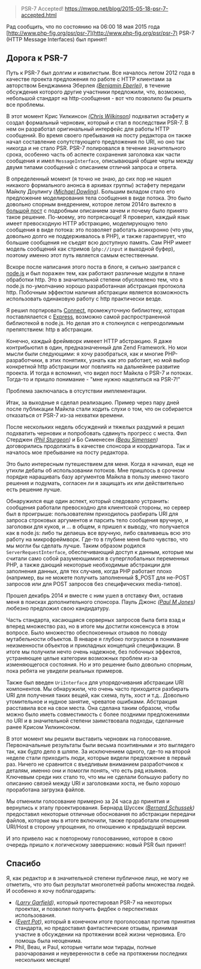 >PSR-7 Accepted!
https://mwop.net/blog/2015-05-18-psr-7-accepted.html

Рад сообщить, что по состоянию на 06:00 18 мая 2015 года [http://www.php-fig.org/psr/psr-7](http://www.php-fig.org/psr/psr-7) PSR-7 (HTTP Message Interfaces) был принят!

## Дорога к PSR-7

Путь к PSR-7 был долгим и извилистым. Все началось летом 2012 года в качестве проекта предложения по работе с HTTP клиентами за авторством Бенджамина Эберлея _([Benjamin Eberlei](http://www.whitewashing.de/))_, в течение обсуждения которого другие участники предложили, что, возможно, небольшой стандарт на http-сообщения - вот что позволило бы решить все проблемы.

В этот момент Крис Уилкинсон _([Chris Wilkinson](https://github.com/thewilkybarkid))_ подхватил эстафету и создал формальный черновик, который и стал в последствии PSR-7. В нем он разработал оригинальный интерфейс для работы HTTP сообщений. Во время своего пребывания на посту редактора он также начал составление сопутствующего предложения по URI, но оно так никогда и не стало PSR. PSR-7 полировался в течение значительного срока, особенно часть об аспекте сохранения заголовка как части сообщения и имел `MessageInterface`, описывающий общие черты между двумя типами сообщений с описанием отличий запроса и ответа.

В определенный момент (я точно не знаю, до сих пор не нашел никакого формального анонса в архивах группы) эстафету передали Майклу Доулингу _([Michael Dowling](http://mtdowling.com/))_. Большим вкладом стало его предложение моделирования тела сообщения в виде потока. Это было довольно спорным внедрением, которое летом 2014го вытекло в [большой пост](http://mtdowling.com/blog/2014/07/03/a-case-for-higher-level-php-streams/) с подробным описанием зачем и почему было принято такое решение. По-моему, это потрясающе! Я проверил, каждый язык имеет превосходную HTTP абстракцию, моделирующую тело сообщения в виде потока: это позволяет работать асинхронно (что увы, довольно долго не поддерживалось в PHP), и также гарантирует, что большие сообщения не съедят всю доступную память. Сам PHP имеет модель сообщений как стримов (`php://input` и выходной буфер), поэтому именно этот путь является самым естественным.

Вскоре после написания этого поста в блоге, я сильно заигрался с [node.js](https://nodejs.org) и был поражен тем, как работают различные модули в плане обработки http. Это в значительной степени обусловлено тем, что в node.js по-умолчанию хорошо разработанная абстракция протокола http. Побочным эффектом наличия абстракции является возможность использовать одинаковую работу с http практически везде.

Я решил портировать [Connect](https://github.com/senchalabs/connect), промежуточную библиотеку, которая поставлялается с [Express](http://expressjs.com/), возможно самой распространенной библиотекой в node.js. Но делая это я столкнулся с непреодолимым препятствием: http в абстракции.

Конечно, каждый фреймворк имееет HTTP абстракцию. Я даже контрибьютил в один, предназначенный для Zend Framework. Но мои мысли были следующими: я хочу разобраться, как и многие PHP-разработчики, в этих понятиях, узнать как это работает, но мой выбор конкретной http абстракции мог повлиять на дальнейнее развитие проекта. И тогда я вспомнил, что видел пост  Майкла о PSR-7 и потоках. Тогда-то и пришло понимание - "мне нужно нацелиться на PSR-7!"

Проблема заключалась в отсутствии имплементации.

Итак, за выходные я сделал реализацию. Пример через пару дней после публикации Майкла стали ходить слухи о том, что он собирается отказаться от PSR-7 из-за нехватки времени.

После нескольких недель обсуждений и тяжелых раздумий я решил подхватить черновик и попробовать сдвинуть прогресс с места. Фил Стерджен _([Phil Sturgeon](https://philsturgeon.uk/))_ и Бо Сименесен _([Beau Simensen](https://beau.io))_ договорились продолжать в качестве спонсора и координатора. Так и началось мое пребывание на посту редактора.

Это было интересным путешествием для меня. Когда я начинал, еще не утихли дебаты об использовании потоков. Мне пришлось в срочном порядке наращивать базу аргументов Майкла в пользу именно такого решения и подумать, согласен ли я защищать их или действительно есть решение лучше.

Обнаружился еще один аспект, который следовало устранить: сообщения работали превосходно для клиентской стороны, но сервер был в проигрыше: пользователям приходилось разбирать URI для запроса строковых аргументов и парсить тело сообщения вручную, и заголовки для куков, и ... в общем, я пришел к выводу, что получается как в node.js: либо ты делаешь все вручную, либо сваливаешь всю это работу на микрофреймворк. Где-то в глубине меня было чувство, что мы могли бы сделать лучше. Таким образом родился `ServerRequestInterface`, обеспечивающий доступ к данным, которые мы считали само собой разумеющимися в суперглобальных переменных PHP, а также дающий некоторые необходимые абстракции для заполнения данных, для тех случаев, когда PHP работает плохо (например, вы не можете получить заполненный $_POST для не-POST запросов или для POST запросов без специфических media-типов).

Прошел декабрь 2014 и вместе с ним ушел в отставку Фил, оставив меня в поисках дополнительного спонсора. Пауль Джонс _([Paul M Jones](http://paul-m-jones.com))_ любезно предложил свою кандидатуру.

Часть стандарта, касающаяся серверных запросов была бита взад и вперед множество раз, но в итоге мы достигли консенсуса в этом вопросе. Было множество обеспокоенных отзывов по поводу мутабельности объектов. В январе я глубоко погрузился в понимание неизменности объектов и прикладных концепций спецификации. В итоге мы получили нечто очень надежное, без побочных эффектов, устраняющее целые категории возможных проблем из-за изменяющегося состояния. Но и это решение было довольно спорным, пока ребята не увидели реальных примеров.

Также был введен `UriInterface` для упорядочивания абстракции URI компонентов. Мы обнаружили, что очень часто приходится разбирать URI для получения таких вещей, как схема, путь, хост и т.д.. Довольно утомительное и нудное занятие, чреватое ошибками. Абстракция расставила все на свои места. Она сделана таким образом, чтобы можно было иметь совместимость с более поздними предложениями по URI и в значительной степени заимствовала подходы, сделанные ранее Крисом Уилкинсоном.

В этот момент мы решили выставить черновик на голосование. Первоначальные результаты были весьма позитивными и это выглядего так, как будто дело в шляпе. За исключением одного, где-то на второй неделе стали приходить люди, которые видели предложение в первый раз. Ничего не сравнится с въедливым вниманием разработчиков к деталям, именно они и помогли понять, что есть ряд изъянов. Ключевым среди них стало то, что мы не сделали большую работу по описанию связей между URI и заголовками хоста, не было хорошо проработана загрузка файлов. 

Мы отменили голосование примерно за 24 часа до принятия и вернулись к этапу проектирования. Бернард Шуссек _([Bernard Schussek](http://webmozarts.com/))_ предоставил некоторые отличные обоснования по абстракции передачи файлов, которые мы в итоге включили, также проработали отношения URI/Host в сторону упрощения, по отношению к предыдущей версии.

И это привело нас к повторному голосованиию, которое в свою очередь пришло к логическому завершению: новый PSR был принят!

## Спасибо

Я, как редактор и в значительной степени публичное лицо, не могу не отметить, что это был результат многолетней работы множества людей. И особенно я хочу поблагодарить:

* _([Larry Garfield](http://wwww.garfieldtech.com/))_, который протестировал PSR-7 на некоторых проектах, и позволил получить фидбек о перспективах использования.
* _([Evert Pot](http://evertpot.com))_, который в конечном итоге проголосовал против принятия стандарта, но предоставил фантастические отзывы, принимая участие в обсуждении на протяжении всей жизни черновика. Его помощь была неоценима.
* Phil, Beau, и Paul, которые читали мои тирады, полные разочарования и неуверенности в себе на протяжении последних нескольких месяцев!